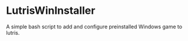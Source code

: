 # LutrisWinInstaller
A simple bash script to add and configure preinstalled Windows game to lutris.
